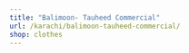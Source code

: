 ```yaml
---
title: "Balimoon- Tauheed Commercial"
url: /karachi/balimoon-tauheed-commercial/
shop: clothes
---
```

